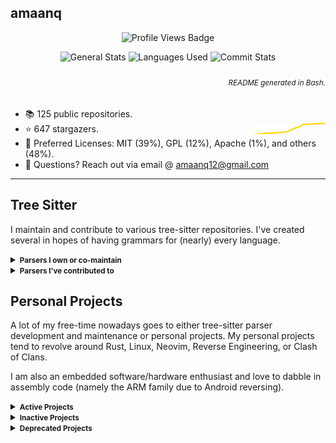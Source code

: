 ## amaanq

<p align="center">
	<img alt="Profile Views Badge" src="https://komarev.com/ghpvc/?username=amaanq&style=flat" />
</p>

<p align="center">
	<img alt="General Stats" height="152"
	src="https://github-readme-stats.vercel.app/api?username=amaanq&show_icons=true&theme=tokyonight&hide=stars&count_private=true&title_color=0x005ACE&icon_color=0x005ACE&hide_title=true"/>
	<img alt="Languages Used" height="152"
	src="https://github-readme-stats.vercel.app/api/top-langs/?username=amaanq&langs_count=10&layout=compact&theme=tokyonight&title_color=0x005ACE&icon_color=0x005ACE&hide_title=true"/>
	<img alt="Commit Stats" width="500"
	src="https://github-readme-streak-stats.herokuapp.com?user=amaanq&theme=tokyonight_duo&hide_border=true&date_format=M%20j%5B%2C%20Y%5D&border=005ACE&stroke=005ACE&ring=005ACE&fire=005ACE"/>
</p>

<h6 align="right">
	<sub>
		README generated in Bash.
	</sub>
</h6>

- 📚️ 125 public repositories.
- ⭐️ 647 stargazers. <img align="right" alt="Stars graph" src="sparklines/stargazers.svg" height="18px" />
- 📃️ Preferred Licenses: MIT (39%), GPL (12%), Apache (1%), and others (48%).
- 📧 Questions? Reach out via email @ amaanq12@gmail.com
<!-- - 💻️ Programming Languages: JavaScript (28%), Rust (21%), Go (18%), and others (33%). -->

---

## Tree Sitter

I maintain and contribute to various tree-sitter repositories.
I've created several in hopes of having grammars for (nearly) every language.

<details>
<summary><small><b>Parsers I own or co-maintain</b></small></summary>

- [Bass](https://github.com/vito/tree-sitter-bass) — A low-fidelity Lisp dialect for the glue code driving your project
- [Bicep](https://github.com/amaanq/tree-sitter-bicep) — A domain-specific language (DSL) that uses declarative syntax
  to deploy Azure resources
- [Cap'n Proto](https://github.com/amaanq/tree-sitter-capnp) — An insanely fast data interchange format and
  capability-based RPC system
- [ChainPack Object Notation (CPON)](https://github.com/amaanq/tree-sitter-cpon)
  — The best from both XML and JSON
- [Cue](https://github.com/eonpatapon/tree-sitter-cue) — An open source data constraint language, which aims to simplify
  tasks involving defining and using data
- [Cython](https://github.com/amaanq/tree-sitter-cython) — An optimising static compiler for both the Python programming
  language and the extended Cython programming language (based on Pyrex)
- [Elsa](https://github.com/glapa-grossklag/tree-sitter-elsa) — A lambda calculus evaluator
- [FIRRTL](https://github.com/chipsalliance/tree-sitter-firrtl) — An intermediate representation (IR) for digital circuits
  designed as a platform for writing circuit-level transformations
- [FunC](https://github.com/amaanq/tree-sitter-func) — A high-level language used to program smart contracts on TON
- [Gosum](https://github.com/amaanq/tree-sitter-go-sum) — Golang modules checksum database
- [Hare](https://github.com/amaanq/tree-sitter-hare) — A systems programming language designed to be simple, stable,
  and robust
- [Haxe](https://github.com/amaanq/tree-sitter-haxe) — An open source high-level strictly-typed programming language
  with a fast optimizing cross-compiler
- [Jenkinsfile (WIP)](https://github.com/amaanq/tree-sitter-jenkinsfile) — A language to create simple and complex delivery
  pipelines as code via pipeline DSL
- [KDL](https://github.com/amaanq/tree-sitter-kdl) — A document language with xml-like semantics to be used both as a
  serialization format and a configuration language
- [Lua Doc](https://github.com/amaanq/tree-sitter-luadoc) — Documentation for Lua Code
- [Lua Patterns](https://github.com/amaanq/tree-sitter-luap) — Lua Patterns, a simple string matching tool that's lighter
  than Regex
- [Luau](https://github.com/amaanq/tree-sitter-luau) — A fast, small, safe, gradually typed embeddable scripting
  language derived from Lua
- [Move (WIP)](https://github.com/amaanq/tree-sitter-move) — A programming language for writing safe smart contracts
- [Nginx (WIP)](https://github.com/amaanq/tree-sitter-nginx) — A web server that can also be used as
  a reverse proxy, load balancer, mail proxy and HTTP cache
- [Objective-C](https://github.com/amaanq/tree-sitter-objc) — A high-level general-purpose, object-oriented programming
  language that adds Smalltalk-style messaging to the C programming language
- [Odin](https://github.com/amaanq/tree-sitter-odin) — A general-purpose programming language with distinct typing,
  built for high performance, modern systems, and built-in data-oriented data types
- [OpenSCAD](https://github.com/bollian/tree-sitter-openscad) — The Programmer's Solid 3D CAD Modeller
- [PO](https://github.com/erasin/tree-sitter-po) — The GNU gettext translation file
- [Pony](https://github.com/amaanq/tree-sitter-pony) — An open-source, object-oriented, actor-model, capabilities-secure,
  high-performance programming language
- [Puppet](https://github.com/amaanq/tree-sitter-puppet) — A declarative language that describes the state of a computer
  system as "resources", which represent underlying network and operating system constructs
- [Qmldir](https://github.com/Decodetalkers/tree-sitter-qmldir) — QML module definition files
- [Recutils (WIP)](https://github.com/amaanq/tree-sitter-rec) — A text-based database for data stored as a sequence of records
  where each record contains an arbitrary number of named fields
- [Rusty Object Notation (RON)](https://github.com/amaanq/tree-sitter-ron) — A simple readable data serialization format
  that looks similar to Rust syntax
- [Smali](https://git.sr.ht/~yotam/tree-sitter-smali) — An assembler/disassembler for the DEX format used by Dalvik,
  Android's Java VM implementation
- [Smithy](https://github.com/indoorvivants/tree-sitter-smithy) — A language for defining services and SDKs
- [Squirrel](https://github.com/amaanq/tree-sitter-squirrel) — A high level imperative, object-oriented programming language,
  designed to be a light-weight scripting language that fits in the size, memory bandwidth,
  and real-time requirements of applications like video games
- [Starlark](https://github.com/amaanq/tree-sitter-starlark) — A dialect of Python intended for use as a configuration language
- [Tablegen](https://github.com/amaanq/tree-sitter-tablegen) — A language to generate complex output files based on information
  from source files that are significantly easier to code than the output files would be
- [Thrift](https://github.com/duskmoon314/tree-sitter-thrift) — A software framework for scalable cross-language services
  development
- [Ungrammar](https://github.com/Philipp-M/tree-sitter-ungrammar) — A DSL for specifying concrete syntax trees
- [Uxn Tal](https://github.com/amaanq/tree-sitter-uxntal) — The programming language for the Uxn virtual machine
- [Yuck](https://github.com/Philipp-M/tree-sitter-yuck) — A new configuration syntax used by eww

</details>

<details>
<summary><small><b>Parsers I've contributed to</small></b></summary>

- [Arduino](https://github.com/ObserverOfTime/tree-sitter-arduino) — A C++ based framework for microcontrollers
- [Astro](https://github.com/virchau13/tree-sitter-astro) — An all-in-one web framework designed for speed
- [Bash](https://github.com/tree-sitter/tree-sitter-bash) — A Unix shell and command language written by Brian Fox for
  the GNU Project as a free software replacement for the Bourne shell
- [C](https://github.com/tree-sitter/tree-sitter-c) — A general-purpose computer programming language
- [C++](https://github.com/tree-sitter/tree-sitter-cpp) — A high-level, general-purpose programming language designed
  for system and application programming
- [CMake](https://github.com/uyha/tree-sitter-cmake) — An open-source, cross-platform family of tools designed to build,
  test and package software
- [Elixir](https://github.com/elixir-lang/tree-sitter-elixir) — A dynamic, functional language for building scalable and
  maintainable applications
- [Elm](https://github.com/elm-tooling/tree-sitter-elm) — A domain-specific programming language for declaratively creating
  web browser-based graphical user interfaces
- [Foam](https://github.com/FoamScience/tree-sitter-foam) — A C++ toolbox for the development of customized numerical solvers
- [GDScript](https://github.com/PrestonKnopp/tree-sitter-gdscript) — A high-level, object-oriented, imperative, and
  gradually typed programming language built for Godot
- [Go](https://github.com/tree-sitter/tree-sitter-go) — A statically typed, compiled high-level programming language
  designed at Google
- [Hack](https://github.com/slackhq/tree-sitter-hack) — A programming language for the HipHop Virtual Machine (HHVM),
  created by Facebook as a dialect of PHP
- [Haskell](https://github.com/tree-sitter/tree-sitter-haskell) — A general-purpose, statically-typed, purely functional
  programming language with type inference and lazy evaluation
- [HTML](https://github.com/tree-sitter/tree-sitter-html) — The standard markup language for documents designed to be
  displayed in a web browser
- [Java](https://github.com/tree-sitter/tree-sitter-java) — A programming language and computing platform first released
  by Sun Microsystems in 1995
- [LALRPOP](https://github.com/traxys/tree-sitter-lalrpop) — A Rust parser generator framework with usability as its
  primary goal
- [Markdown](https://github.com/MDeiml/tree-sitter-markdown) — A lightweight markup language for creating formatted text
  using a plain-text editor
- [MATLAB](https://github.com/acristoffers/tree-sitter-matlab) — A programming and numeric computing platform used by millions
  of engineers and scientists to analyze data, develop algorithms, and create models
- [PHP](https://github.com/tree-sitter/tree-sitter-php) — A widely-used open source general-purpose scripting language that
  is especially suited for web development and can be embedded into HTML
- [Python](https://github.com/tree-sitter/tree-sitter-python) — A high-level, general-purpose programming language
- [Racket](https://github.com/6cdh/tree-sitter-racket) — The first language to support higher-order software contracts
  and safe gradual typing
- [Rust](https://github.com/tree-sitter/tree-sitter-rust) — A multi-paradigm, general-purpose programming language that
  emphasizes performance, type safety, and concurrency
- [V](https://github.com/v-analyzer/v-analyzer) — A simple, fast, safe, compiled programming language for developing
  maintainable software
- [Vimdoc](https://github.com/neovim/tree-sitter-vimdoc) — Help files for Vim and Neovim

</details>

## Personal Projects

A lot of my free-time nowadays goes to either tree-sitter parser development and maintenance or personal projects.
My personal projects tend to revolve around Rust, Linux, Neovim, Reverse Engineering, or Clash of Clans.

I am also an embedded software/hardware enthusiast and love to dabble in assembly code
(namely the ARM family due to Android reversing).

<details>
<summary><small><b>Active Projects</b></small></summary>

- [amaanq](https://github.com/amaanq/amaanq) — What you're reading right now
- [apk-updater](https://github.com/amaanq/apk-updater) — Automatically update, decompile, and/or decompress Supercell APKs
- [coc.go](https://github.com/amaanq/coc.go) — Clash of Clans API Wrapper in Go
- [coc.rs](https://github.com/amaanq/coc.rs) — Clash of Clans API Wrapper in Rust
- [coc-achievement-stats](https://github.com/amaanq/coc-achievement-stats) — CLI app to parse top players by achievements
- [dotfiles](https://github.com/amaanq/dotfiles) — My dotfiles for my Linux systems
- [gk6xui (WIP)](https://github.com/amaanq/gk6xui) — GUI App to configure GK6X keyboards
- [logiclong.rs](https://github.com/amaanq/logiclong-rs) — Logic Long implementation in Rust
- [nvim-config](https://github.com/amaanq/nvim-config) — My Neovim config
- [rapktool (WIP)](https://github.com/amaanq/rapktool) — Apktool rewritten in Rust
- [screentearctl (WIP)](https://github.com/amaanq/screentearctl) — Linux service for managing screen tear

</details>

<details>
<summary><small><b>Inactive Projects</b></small></summary>

- [bytestream](https://github.com/amaanq/bytestream) — Low level look at Supercell bytestream protocol
- [bytestream_derive](https://github.com/amaanq/bytestream_derive) — Rust derive macros used for codegen for
  Supercell's custom Message format
- [clash-assets](https://github.com/amaanq/clash-assets) — Unpacked game assets
- [cr.go](https://github.com/amaanq/cr.go) — Clash Royale API Wrapper in Go
- [Falcon8Reverse](https://github.com/amaanq/Falcon8Reverse) — Writing software to interact with Falcon 8 Keypad
- [libpain](https://github.com/amaanq/libpain) — Demo of how to compile standalone C++ code to Android and hook with Frida
- [sc-compression.go](https://github.com/amaanq/sc-compression.go) — Supercell asset (de)compression tool (in Go) -
- [sc-compression.py](https://github.com/amaanq/sc-compression.py) — Supercell asset (de)compression tool (in Python)
- [sc-compression.rs](https://github.com/amaanq/sc-compression.rs) — Supercell asset (de)compression tool (in Rust)
- [vscode-hexeditor-varint](https://github.com/amaanq/vscode-hexeditor-varint) — Fork that adds varint support
- [widgets](https://github.com/amaanq/widgets) — Wrappers to enhance the discordgo package

</details>

<details>
<summary><small><b>Deprecated Projects</b></small></summary>

- [bytestream-rs](https://github.com/amaanq/bytestream-rs) — Moved [here](https://github.com/amaanq/bytestream_derive)

</details>
